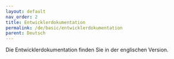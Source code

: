 ```yaml
---
layout: default
nav_order: 2
title: Entwicklerdokumentation
permalink: /de/basic/entwicklerdokumentation
parent: Deutsch
---
```


Die Entwicklerdokumentation finden Sie in der englischen Version.
